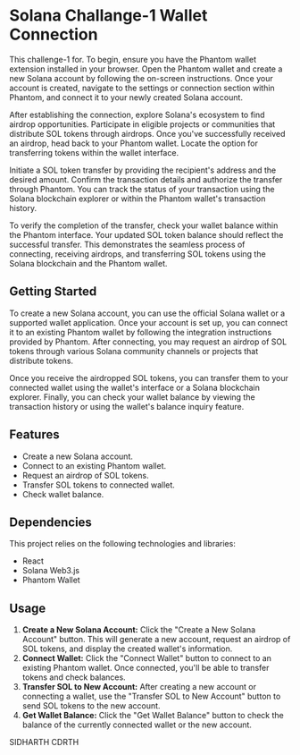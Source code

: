 # Solana Challange-1  Wallet Connection
This challenge-1 for. To begin, ensure you have the Phantom wallet extension installed in your browser. Open the Phantom wallet and create a new Solana account by following the on-screen instructions. Once your account is created, navigate to the settings or connection section within Phantom, and connect it to your newly created Solana account.

After establishing the connection, explore Solana's ecosystem to find airdrop opportunities. Participate in eligible projects or communities that distribute SOL tokens through airdrops. Once you've successfully received an airdrop, head back to your Phantom wallet. Locate the option for transferring tokens within the wallet interface.

Initiate a SOL token transfer by providing the recipient's address and the desired amount. Confirm the transaction details and authorize the transfer through Phantom. You can track the status of your transaction using the Solana blockchain explorer or within the Phantom wallet's transaction history.

To verify the completion of the transfer, check your wallet balance within the Phantom interface. Your updated SOL token balance should reflect the successful transfer. This demonstrates the seamless process of connecting, receiving airdrops, and transferring SOL tokens using the Solana blockchain and the Phantom wallet.

## Getting Started
To create a new Solana account, you can use the official Solana wallet or a supported wallet application. Once your account is set up, you can connect it to an existing Phantom wallet by following the integration instructions provided by Phantom. After connecting, you may request an airdrop of SOL tokens through various Solana community channels or projects that distribute tokens.

Once you receive the airdropped SOL tokens, you can transfer them to your connected wallet using the wallet's interface or a Solana blockchain explorer. Finally, you can check your wallet balance by viewing the transaction history or using the wallet's balance inquiry feature.

## Features
- Create a new Solana account.
- Connect to an existing Phantom wallet.
- Request an airdrop of SOL tokens.
- Transfer SOL tokens to connected wallet.
- Check wallet balance.

## Dependencies
This project relies on the following technologies and libraries:
- React
- Solana Web3.js
- Phantom Wallet

## Usage
1. **Create a New Solana Account:** Click the "Create a New Solana Account" button. This will generate a new account, request an airdrop of SOL tokens, and display the created wallet's information.
2. **Connect Wallet:** Click the "Connect Wallet" button to connect to an existing Phantom wallet. Once connected, you'll be able to transfer tokens and check balances.
3. **Transfer SOL to New Account:** After creating a new account or connecting a wallet, use the "Transfer SOL to New Account" button to send SOL tokens to the new account.
4. **Get Wallet Balance:** Click the "Get Wallet Balance" button to check the balance of the currently connected wallet or the new account.
   
SIDHARTH
CDRTH
